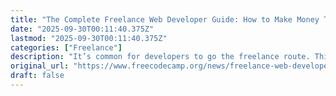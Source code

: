 ```yaml
---
title: "The Complete Freelance Web Developer Guide: How to Make Money Through Freelance Programming Jobs"
date: "2025-09-30T00:11:40.375Z"
lastmod: "2025-09-30T00:11:40.375Z"
categories: ["Freelance"]
description: "It’s common for developers to go the freelance route. This is true for many who have just finished freeCodeCamp and are thinking of working for themselves as opposed to working for “the man.” It is also true for many who have developer jobs but are c..."
original_url: "https://www.freecodecamp.org/news/freelance-web-developer-guide/"
draft: false
---
```

